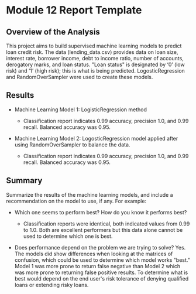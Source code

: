 # Module 12 Report Template

## Overview of the Analysis

This project aims to build supervised machine learning models to predict loan credit risk. The data (lending_data.csv) provides data on loan size, interest rate, borrower income, debt to income ratio, number of accounts, derogatory marks, and loan status. "Loan status" is designated by ‘0’ (low risk) and ‘1’ (high risk); this is what is being predicted. LogosticRegression and RandomOverSampler were used to create these models.

## Results

* Machine Learning Model 1: LogisticRegression method
    * Classification report indicates 0.99 accuracy, precision 1.0, and 0.99 recall. Balanced accuracy was 0.95.
 
* Machine Learning Model 2: LogosticRegression model applied after using RandomOverSampler to balance the data.
    * Classification report indicates 0.99 accuracy, precision 1.0, and 0.99 recall. Balanced accuracy was 0.95.

## Summary

Summarize the results of the machine learning models, and include a recommendation on the model to use, if any. For example:

* Which one seems to perform best? How do you know it performs best?
   * Classification reports were identical, both indicated values from 0.99 to 1.0. Both are excellent performers but this data alone cannot be used to determine which one is best. 
  
* Does performance depend on the problem we are trying to solve? Yes. The models did show differences when looking at the matrices of confusion, which could be used to determine which model works "best." Model 1 was more prone to return false negative than Model 2 which was more prone to returning false positive results. To determine what is best would depend on the end user's risk tolerance of denying qualified loans or extending risky loans.
